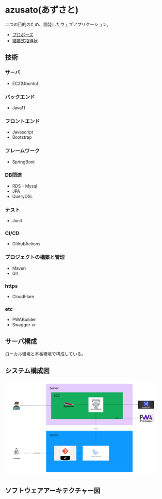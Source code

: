 # azusato(あずさと)

二つの目的のため、開発したウェブアプリケーション。
+ [プロポーズ](https://azusato.com/)
+ [結婚式招待状](https://azusato.com/wedding/invitation)

## 技術
### サーバ
+ EC2(Ubuntu)
### バックエンド
+ Java11
### フロントエンド
+ Javascript
+ Bootstrap
### フレームワーク
+ SpringBoot
### DB関連
+ RDS - Mysql
+ JPA
+ QueryDSL
### テスト
+ Junit
### CI/CD
+ GithubActions
### プロジェクトの構築と管理
+ Maven
+ Git
### https
+ CloudFlare
### etc
+ PWABuilder
+ Swagger-ui

## サーバ構成
ローカル環境と本番環境で構成している。

## システム構成図
![あずさと - 構成図.jpg](./readme/azusato_server_img.jpg)
## ソフトウェアアーキテクチャー図



